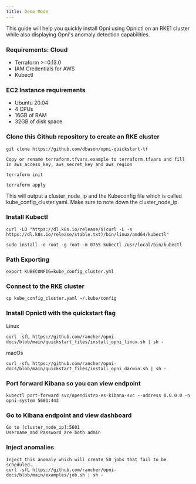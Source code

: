 ```yaml
---
title: Demo Mode
---
```


This guide will help you quickly install Opni using Opnictl on an RKE1 cluster while also displaying Opni's anomaly detection capabilities.

### Requirements: Cloud
- Terraform >=0.13.0
- IAM Credentials for AWS
- Kubectl 

### EC2 Instance requirements
- Ubuntu 20.04
- 4 CPUs
- 16GB of RAM
- 32GB of disk space

### Clone this Github repository to create an RKE cluster
```
git clone https://github.com/dbason/opni-quickstart-tf
```
```
Copy or rename terraform.tfvars.example to terraform.tfvars and fill in aws_access_key, aws_secret_key and aws_region
```
```
terraform init
```
```
terraform apply
```

This will output a cluster_node_ip and the Kubeconfig file which is called kube_config_cluster.yaml. Make sure to note down the cluster_node_ip.

### Install Kubectl
```
curl -LO "https://dl.k8s.io/release/$(curl -L -s https://dl.k8s.io/release/stable.txt)/bin/linux/amd64/kubectl"

sudo install -o root -g root -m 0755 kubectl /usr/local/bin/kubectl
```


### Path Exporting
```
export KUBECONFIG=kube_config_cluster.yml
```

### Connect to the RKE cluster
```
cp kube_config_cluster.yaml ~/.kube/config
```

### Install Opnictl with the quickstart flag
Linux
```
curl -sfL https://github.com/rancher/opni-docs/blob/main/quickstart_files/install_opni_linux.sh | sh -
```
macOs
```
curl -sfL https://github.com/rancher/opni-docs/blob/main/quickstart_files/install_opni_darwin.sh | sh -
```


### Port forward Kibana so you can view endpoint
```
kubectl port-forward svc/opendistro-es-kibana-svc --address 0.0.0.0 -n opni-system 5601:443
```

### Go to Kibana endpoint and view dashboard
```
Go to [cluster_node_ip]:5601
Username and Password are both admin
```

### Inject anomalies
```
Inject this anomaly which will create 50 jobs that fail to be scheduled.
curl -sfL https://github.com/rancher/opni-docs/blob/main/examples/job.sh | sh -
```